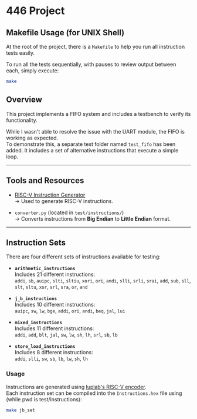 # 446 Project

## Makefile Usage (for UNIX Shell)

At the root of the project, there is a `Makefile` to help you run all instruction tests easily.

To run all the tests sequentially, with pauses to review output between each, simply execute:

```bash
make
```


## Overview

This project implements a FIFO system and includes a testbench to verify its functionality.

While I wasn't able to resolve the issue with the UART module, the FIFO is working as expected.  
To demonstrate this, a separate test folder named `test_fifo` has been added. It includes a set of alternative instructions that execute a simple loop.

---

## Tools and Resources

- [RISC-V Instruction Generator](https://luplab.gitlab.io/rvcodecjs/)  
  → Used to generate RISC-V instructions.

- `converter.py` (located in `test/instructions/`)  
  → Converts instructions from **Big Endian** to **Little Endian** format.

---

## Instruction Sets

There are four different sets of instructions available for testing:

- **`arithmetic_instructions`**  
  Includes 21 different instructions:  
  `addi`, `sb`, `auipc`, `slti`, `sltiu`, `xori`, `ori`, `andi`, `slli`, `srli`, `srai`, `add`, `sub`, `sll`, `slt`, `sltu`, `xor`, `srl`, `sra`, `or`, `and`

- **`j_b_instructions`**  
  Includes 10 different instructions:  
  `auipc`, `sw`, `lw`, `bge`, `addi`, `ori`, `andi`, `beq`, `jal`, `lui`

- **`mixed_instructions`**  
  Includes 11 different instructions:  
  `addi`, `add`, `blt`, `jal`, `sw`, `lw`, `sh`, `lh`, `srl`, `sb`, `lb`

- **`store_load_instructions`**  
  Includes 8 different instructions:  
  `addi`, `slli`, `sw`, `sb`, `lb`, `lw`, `sh`, `lh`

### Usage

Instructions are generated using [luplab's RISC-V encoder](https://luplab.gitlab.io/rvcodecjs).  
Each instruction set can be compiled into the `Instructions.hex` file using (while pwd is test/instructions):

```bash
make jb_set
```